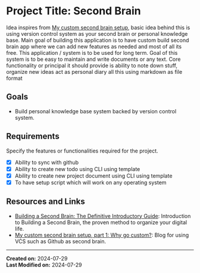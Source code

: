 # Project Title: Second Brain

Idea inspires from [My custom second brain setup](https://luhr.co/blog/2023/04/19/my-custom-second-brain-setup-part-1-why-go-custom/), basic idea behind this is using version control system as your second brain or personal knowledge base. Main goal of building this application is to have custom build second brain app where we can add new features as needed and most of all its free.
This application / system is to be used for long term. Goal of this system is to be easy to maintain and write documents or any text.
Core functionality or principal it should provide is ability to note down stuff, organize new ideas act as personal diary all this using markdown as file format

## Goals  

- Build personal knowledge base system backed by version control system.

## Requirements

Specify the features or functionalities required for the project.

- [x] Ability to sync with github
- [x] Ability to create new todo using CLI using template
- [x] Ability to create new project document using CLI using template
- [x] To have setup script which will work on any operating system

## Resources and Links

- [Building a Second Brain: The Definitive Introductory Guide](https://fortelabs.com/blog/basboverview/): Introduction to Building a Second Brain, the proven method to organize your digital life.
- [My custom second brain setup, part 1: Why go custom?](https://luhr.co/blog/2023/04/19/my-custom-second-brain-setup-part-1-why-go-custom/): Blog for using VCS such as Github as second brain.

---

**Created on:**  2024-07-29  
**Last Modified on:**  2024-07-29
